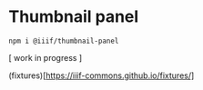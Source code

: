 # Thumbnail panel

```
npm i @iiif/thumbnail-panel
```


[ work in progress ]

(fixtures)[https://iiif-commons.github.io/fixtures/]